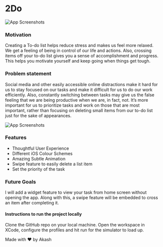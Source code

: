 # 2Do

![App Screenshots](https://github.com/Akashverma247/2Do/blob/main/Screenshots/1.png)

### Motivation
Creating a To-do list helps reduce stress and makes us feel more relaxed. We get a feeling of being in control of our life and actions. Also, crossing items off your to-do list gives you a sense of accomplishment and progress. This helps you motivate yourself and keep going when things get tough.

### Problem statement
Social media and other easily accessible online distractions make it hard for us to stay focused on our tasks and make it difficult for us to do our work efficiently.
Also, constantly switching between tasks may give us the false feeling that we are being productive when we are, in fact, not. It’s more important for us to prioritize tasks and work on those that are most important, rather than focusing on deleting small items from our to-do list just for the sake of appearances.

![App Screenshots](https://github.com/Akashverma247/2Do/blob/main/Screenshots/2.png)

### Features
* Thoughtful User Experience
* Different iOS Colour Schemes
* Amazing Subtle Animation
* Swipe feature to easily delete a list item
* Set the priority of the task

### Future Goals
I will add a widget feature to view your task from home screen without opening the app. Along with this, a swipe feature will be embedded to cross an item after completing it. 

#### Instructions to run the project locally 
Clone the GitHub repo on your local machine. Open the workspace in XCode, configure the profiles and hit run for the simulator to load up.

Made with ❤️ by Akash